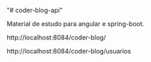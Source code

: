 "# coder-blog-api" 


Material de estudo para angular e spring-boot.


http://localhost:8084/coder-blog/

http://localhost:8084/coder-blog/usuarios
